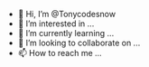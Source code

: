 - 👋 Hi, I’m @Tonycodesnow
- 👀 I’m interested in ...
- 🌱 I’m currently learning ...
- 💞️ I’m looking to collaborate on ...
- 📫 How to reach me ...

<!---
Tonycodesnow/Tonycodesnow is a ✨ special ✨ repository because its `README.md` (this file) appears on your GitHub profile.
You can click the Preview link to take a look at your changes.
--->
